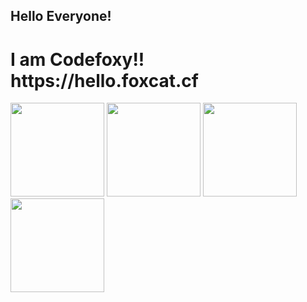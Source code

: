</head><body><h2 id="hello-everyone-">Hello Everyone!</h2>
<h1 id="i-am-codefoxy-">I am Codefoxy!! https://hello.foxcat.cf</h1>
<p></p><div>
    <img height="150em" src="https://github-readme-stats.vercel.app/api?username=CodeFoxy-Github&amp;count_private=true&amp;show_icons=true&amp;theme=vue-dark&amp;include_all_commits=true&amp;hide=stars">
    <img height="150em" src="https://github-readme-stats.vercel.app/api/top-langs/?username=CodeFoxy-Github&amp;layout=compact&amp;theme=vue-dark">
    <img height="150em" src="https://github-readme-streak-stats.herokuapp.com/?user=CodeFoxy-Github&amp;layout=compact&amp;theme=vue-dark">
    <img height="150em" src="https://scratch.mit.edu/projects/828837491/editor/">
</div><br><p></p>
</body></html>
